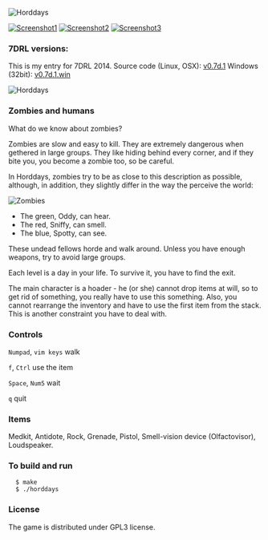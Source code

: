 
![Horddays](http://i.imgur.com/gPtWAkV.png)

[![Screenshot1](http://i.imgur.com/4EIh4FCs.png)](http://i.imgur.com/4EIh4FC.png) 
[![Screenshot2](http://i.imgur.com/d0N8GNqs.png)](http://i.imgur.com/d0N8GNq.png) 
[![Screenshot3](http://i.imgur.com/l8xoAVls.png)](http://i.imgur.com/l8xoAVl.png) 

### 7DRL versions:
This is my entry for 7DRL 2014.
Source code (Linux, OSX): [v0.7d.1](https://github.com/a-nikolaev/horddays/releases/tag/v0.7d.1)
Windows (32bit): [v0.7d.1.win](https://github.com/a-nikolaev/horddays/releases/tag/v0.7d.1.win)

![Horddays](http://i.imgur.com/hrxXDBB.png)

### Zombies and humans
What do we know about zombies?

Zombies are slow and easy to kill. They are extremely dangerous when gethered in large groups.
They like hiding behind every corner, and if they bite you, you become a zombie too, so be careful.

In Horddays, zombies try to be as close to this description as possible, although, in addition,
they slightly differ in the way the perceive the world:

![Zombies](http://i.imgur.com/ZU7DVd5.png)
- The green, Oddy, can hear.
- The red, Sniffy, can smell.
- The blue, Spotty, can see.

These undead fellows horde and walk around. Unless you have enough weapons, try to avoid large groups.

Each level is a day in your life. To survive it, you have to find the exit.

The main character is a hoader - he (or she) cannot drop items at will, so to get rid of something,
you really have to use this something. Also, you cannot rearrange the inventory and have to use 
the first item from the stack. This is another constraint you have to deal with.

### Controls
`Numpad`, `vim keys`  walk

`f`, `Ctrl`  use the item   

`Space`, `Num5`  wait   

`q` quit   

### Items
Medkit, Antidote, Rock, Grenade, Pistol, Smell-vision device (Olfactovisor), Loudspeaker.

### To build and run

      $ make
      $ ./horddays

### License
The game is distributed under GPL3 license. 
